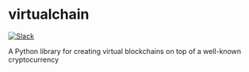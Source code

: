 # virtualchain

[![Slack](http://slack.blockstack.org/badge.svg)](http://slack.blockstack.org/)

A Python library for creating virtual blockchains on top of a well-known cryptocurrency
